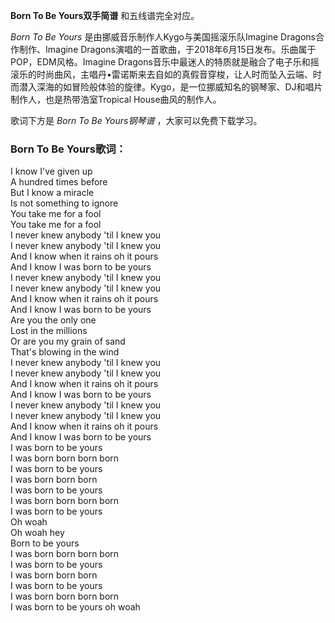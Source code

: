 

**Born To Be Yours双手简谱** 和五线谱完全对应。

_Born To Be Yours_ 是由挪威音乐制作人Kygo与美国摇滚乐队Imagine Dragons合作制作、Imagine
Dragons演唱的一首歌曲，于2018年6月15日发布。乐曲属于POP，EDM风格。Imagine
Dragons音乐中最迷人的特质就是融合了电子乐和摇滚乐的时尚曲风，主唱丹•雷诺斯来去自如的真假音穿梭，让人时而坠入云端、时而潜入深海的如冒险般体验的旋律。Kygo，是一位挪威知名的钢琴家、DJ和唱片制作人，也是热带浩室Tropical
House曲风的制作人。

歌词下方是 _Born To Be Yours钢琴谱_ ，大家可以免费下载学习。

### Born To Be Yours歌词：

I know I've given up  
A hundred times before  
But I know a miracle  
Is not something to ignore  
You take me for a fool  
You take me for a fool  
I never knew anybody 'til I knew you  
I never knew anybody 'til I knew you  
And I know when it rains oh it pours  
And I know I was born to be yours  
I never knew anybody 'til I knew you  
I never knew anybody 'til I knew you  
And I know when it rains oh it pours  
And I know I was born to be yours  
Are you the only one  
Lost in the millions  
Or are you my grain of sand  
That's blowing in the wind  
I never knew anybody 'til I knew you  
I never knew anybody 'til I knew you  
And I know when it rains oh it pours  
And I know I was born to be yours  
I never knew anybody 'til I knew you  
I never knew anybody 'til I knew you  
And I know when it rains oh it pours  
And I know I was born to be yours  
I was born to be yours  
I was born born born born  
I was born to be yours  
I was born born born  
I was born to be yours  
I was born born born born  
I was born to be yours  
Oh woah  
Oh woah hey  
Born to be yours  
I was born born born born  
I was born to be yours  
I was born born born  
I was born to be yours  
I was born born born born  
I was born to be yours oh woah

